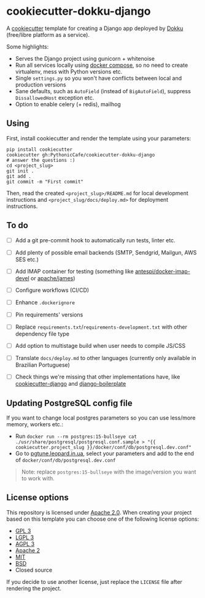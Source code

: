 # cookiecutter-dokku-django

A [cookiecutter](https://cookiecutter.readthedocs.io/) template for creating a Django app deployed by
[Dokku](https://dokku.com/) (free/libre platform as a service).

Some highlights:

- Serves the Django project using gunicorn + whitenoise
- Run all services locally using [docker compose](https://docs.docker.com/compose/), so no need to create virtualenv,
  mess with Python versions etc.
- Single `settings.py` so you won't have conflicts between local and production versions
- Sane defaults, such as `AutoField` (instead of `BigAutoField`), suppress `DissallowedHost` exception etc.
- Option to enable celery (+ redis), mailhog


## Using

First, install cookiecutter and render the template using your parameters:

```shell
pip install cookiecutter
cookiecutter gh:PythonicCafe/cookiecutter-dokku-django
# answer the questions :)
cd <project_slug>
git init .
git add .
git commit -m "First commit"
```

Then, read the created `<project_slug>/README.md` for local development instructions and
`<project_slug/docs/deploy.md>` for deployment instructions.


## To do

- [ ] Add a git pre-commit hook to automatically run tests, linter etc.
- [ ] Add plenty of possible email backends (SMTP, Sendgrid, Mailgun, AWS SES etc.)
- [ ] Add IMAP container for testing (something like
  [antespi/docker-imap-devel](https://github.com/antespi/docker-imap-devel) or
  [apache/james](https://hub.docker.com/r/apache/james))
- [ ] Configure workflows (CI/CD)
- [ ] Enhance `.dockerignore`
- [ ] Pin requirements' versions
- [ ] Replace `requirements.txt`/`requirements-development.txt` with other dependency file type
- [ ] Add option to multistage build when user needs to compile JS/CSS
- [ ] Translate `docs/deploy.md` to other languages (currently only available in Brazilian Portuguese)
- [ ] Check things we're missing that other implementations have, like
  [cookiecutter-django](https://github.com/cookiecutter/cookiecutter-django) and
  [django-boilerplate](https://github.com/HBNetwork/django-boilerplate)


## Updating PostgreSQL config file

If you want to change local postgres parameters so you can use less/more memory, workers etc.:

- Run `docker run --rm postgres:15-bullseye cat ./usr/share/postgresql/postgresql.conf.sample > "{{ cookiecutter.project_slug }}/docker/conf/db/postgresql.dev.conf"`
- Go to [pgtune.leopard.in.ua](https://pgtune.leopard.in.ua/), select your parameters and add to the end of
  `docker/conf/db/postgresql.dev.conf`

> Note: replace `postgres:15-bullseye` with the image/version you want to work with.

## License options

This repository is licensed under [Apache 2.0](https://www.apache.org/licenses/LICENSE-2.0.txt). When creating your
project based on this template you can choose one of the following license options:

- [GPL 3](https://www.gnu.org/licenses/gpl-3.0.txt)
- [LGPL 3](https://www.gnu.org/licenses/lgpl-3.0.txt)
- [AGPL 3](https://www.gnu.org/licenses/agpl-3.0.txt)
- [Apache 2](https://www.apache.org/licenses/LICENSE-2.0.txt)
- [MIT](https://opensource.org/licenses/MIT)
- [BSD](https://directory.fsf.org/wiki/License:BSD-3-Clause)
- Closed source

If you decide to use another license, just replace the `LICENSE` file after rendering the project.
